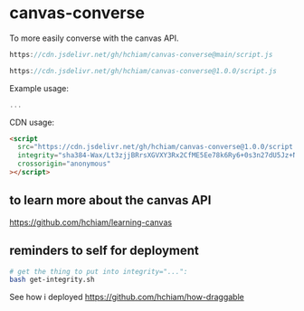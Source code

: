 # canvas-converse

To more easily converse with the canvas API.

```js
https://cdn.jsdelivr.net/gh/hchiam/canvas-converse@main/script.js
```

```js
https://cdn.jsdelivr.net/gh/hchiam/canvas-converse@1.0.0/script.js
```

Example usage:

```js
...
```

CDN usage:

```html
<script
  src="https://cdn.jsdelivr.net/gh/hchiam/canvas-converse@1.0.0/script.js"
  integrity="sha384-Wax/Lt3zjjBRrsXGVXY3Rx2CfME5Ee78k6Ry6+0s3n27dU5Jz+NkLg5JX2WKg1QF"
  crossorigin="anonymous"
></script>
```

## to learn more about the canvas API

<https://github.com/hchiam/learning-canvas>

## reminders to self for deployment

```bash
# get the thing to put into integrity="...":
bash get-integrity.sh
```

See how i deployed <https://github.com/hchiam/how-draggable>
